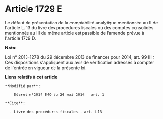 # Article 1729 E

Le défaut de présentation de la comptabilité analytique mentionnée au II de l'article L. 13 du livre des procédures fiscales
ou des comptes consolidés mentionnée au III du même article est passible de l'amende prévue à l'article 1729 D.

**Nota:**

Loi n° 2013-1278 du 29 décembre 2013 de finances pour 2014, art. 99 III : Ces dispositions s'appliquent aux avis de
vérification adressés à compter de l'entrée en vigueur de la présente loi.

**Liens relatifs à cet article**

	**Modifié par**:

	  - Décret n°2014-549 du 26 mai 2014 - art. 1

	**Cite**:

	  - Livre des procédures fiscales - art. L13
